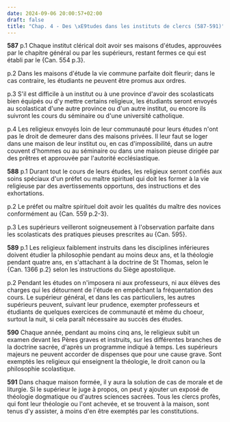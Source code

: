 ```yaml
---
date: 2024-09-06 20:00:57+02:00
draft: false
title: "Chap. 4 - Des \xE9tudes dans les instituts de clercs (587-591)"
---
```





**587**
p.1 Chaque institut clérical doit avoir ses maisons d'études,
approuvées par le chapitre général ou par les supérieurs,
restant fermes ce qui est établi par le {Can. 554 p.3}.

p.2 Dans les maisons d'étude la vie commune parfaite doit fleurir;
dans le cas contraire, les étudiants ne peuvent être promus aux ordres.

p.3 S'il est difficile à un institut ou à une province d'avoir des scolasticats
bien équipés ou d'y mettre certains religieux,
les étudiants seront envoyés au scolasticat d'une autre province ou d'un autre
institut, ou encore ils suivront les cours du séminaire ou d'une université
catholique.

p.4 Les religieux envoyés loin de leur communauté pour leurs études n'ont pas
le droit de demeurer dans des maisons privées.
Il leur faut se loger dans une maison de leur institut ou,
en cas d'impossibilité, dans un autre couvent d'hommes ou au séminaire ou dans
une maison pieuse dirigée par des prêtres et approuvée par l'autorité
ecclésiastique.

**588**
p.1 Durant tout le cours de leurs études,
les religieux seront confiés aux soins spéciaux d'un préfet ou maître spirituel
qui doit les former à la vie religieuse par des avertissements opportuns,
des instructions et des exhortations.

p.2 Le préfet ou maître spirituel doit avoir les qualités du maître des novices
conformément au {Can. 559 p.2-3}.

p.3 Les supérieurs veilleront soigneusement à l'observation parfaite dans les
scolasticats des pratiques pieuses prescrites au {Can. 595}.

**589**
p.1 Les religieux faiblement instruits dans les disciplines inférieures doivent
étudier la philosophie pendant au moins deux ans,
et la théologie pendant quatre ans, en s'attachant à la doctrine de St Thomas,
selon le {Can. 1366 p.2} selon les instructions du Siège apostolique.

p.2 Pendant les études on n'imposera ni aux professeurs,
ni aux élèves des charges qui les détournent de l'étude en empêchant la
fréquentation des cours. Le supérieur général, et dans les cas particuliers,
les autres supérieurs peuvent, suivant leur prudence,
exempter professeurs et étudiants de quelques exercices de communauté et même
du choeur, surtout la nuit, si cela paraît nécessaire au succès des études.

**590**
Chaque année, pendant au moins cinq ans,
le religieux subit un examen devant les Pères graves et instruits,
sur les différentes branches de la doctrine sacrée,
d'après un programme indiqué à temps.
Les supérieurs majeurs ne peuvent accorder de dispenses que pour une cause
grave. Sont exemptés les religieux qui enseignent la théologie,
le droit canon ou la philosophie scolastique.

**591**
Dans chaque maison formée, il y aura la solution de cas de morale et de
liturgie. Si le supérieur le juge à propos,
on peut y ajouter un exposé de théologie dogmatique ou d'autres sciences
sacrées. Tous les clercs profès, qui font leur théologie ou l'ont achevée,
et se trouvent à la maison, sont tenus d'y assister,
à moins d'en être exemptés par les constitutions.

